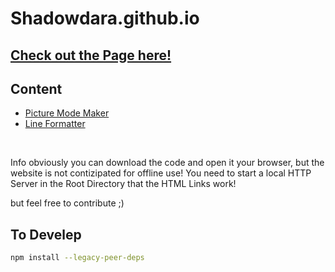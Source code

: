 # Shadowdara.github.io

<h2><a href="https://shadowdara.github.io">Check out the Page here!</a></h2>

## Content
- [Picture Mode Maker](/public/html/picture-mode-maker/README.md)
- [Line Formatter](/public/html/line_formatter/README.md)

<br>

Info obviously you can download the code and open it your browser, but the website is not contizipated for offline use! You need to start a local HTTP Server in the Root Directory that the HTML Links work!

but feel free to contribute ;)

## To Develep

```bash
npm install --legacy-peer-deps
```
